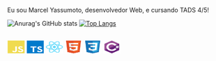 Eu sou Marcel Yassumoto, desenvolvedor Web, e cursando TADS 4/5!
<!-- <div align="center">
  <a href="https://github.com/marcelfy">
  <img height="180em" src="https://github-readme-stats.vercel.app/api?username=marcelfy&show_icons=true&theme=dracula&include_all_commits=true&count_private=true"/>
  <img height="180em" src="https://github-readme-stats.vercel.app/api/top-langs/?username=marcelfy&layout=compact&langs_count=7&theme=dracula"/>
</div> -->

![Anurag's GitHub stats](https://github-readme-stats.vercel.app/api?username=marcelfy&show_icons=true&theme=radical)
[![Top Langs](https://github-readme-stats.vercel.app/api/top-langs/?username=marcelfy&layout=compact)](https://github.com/yourusername)

<div style="display: inline_block"><br>
  <img align="center" alt="Js" height="30" width="40" src="https://raw.githubusercontent.com/devicons/devicon/master/icons/javascript/javascript-plain.svg">
  <img align="center" alt="Ts" height="30" width="40" src="https://raw.githubusercontent.com/devicons/devicon/master/icons/typescript/typescript-plain.svg">
  <img align="center" alt="React" height="30" width="40" src="https://raw.githubusercontent.com/devicons/devicon/master/icons/react/react-original.svg">
  <img align="center" alt="HTML" height="30" width="40" src="https://raw.githubusercontent.com/devicons/devicon/master/icons/html5/html5-original.svg">
  <img align="center" alt="CSS" height="30" width="40" src="https://raw.githubusercontent.com/devicons/devicon/master/icons/css3/css3-original.svg">
  <img align="center" alt="Csharp" height="30" width="40" src="https://raw.githubusercontent.com/devicons/devicon/master/icons/csharp/csharp-original.svg">
</div>
  
  
</div>

